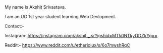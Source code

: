 My name is Akshit Srivastava.

I am an UG 1st year student learning Web Devlopment.

Contact:-

Instagram: https://instagram.com/akshit._.sr?igshid=MTk0NTkyODZkYg==

Reddit:- https://www.reddit.com/u/etheriolux/s/6o7mwshRqC
